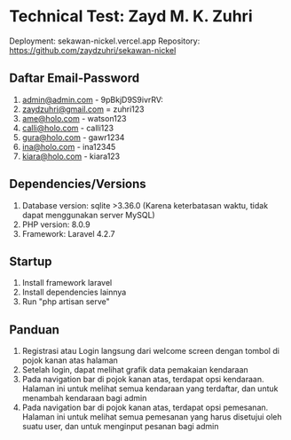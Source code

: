 # Technical Test: Zayd M. K. Zuhri
Deployment: sekawan-nickel.vercel.app
Repository: https://github.com/zaydzuhri/sekawan-nickel

## Daftar Email-Password
1. admin@admin.com - 9pBkjD9S9ivrRV:
2. zaydzuhri@gmail.com = zuhri123
3. ame@holo.com - watson123
4. calli@holo.com - calli123
5. gura@holo.com - gawr1234
6. ina@holo.com - ina12345
7. kiara@holo.com - kiara123

## Dependencies/Versions
1. Database version: sqlite >3.36.0 (Karena keterbatasan waktu, tidak dapat menggunakan server MySQL)
2. PHP version: 8.0.9
3. Framework: Laravel 4.2.7

## Startup
1. Install framework laravel
2. Install dependencies lainnya
3. Run "php artisan serve"

## Panduan
1. Registrasi atau Login langsung dari welcome screen dengan tombol di pojok kanan atas halaman
2. Setelah login, dapat melihat grafik data pemakaian kendaraan
3. Pada navigation bar di pojok kanan atas, terdapat opsi kendaraan. Halaman ini untuk melihat semua kendaraan yang terdaftar, dan untuk menambah kendaraan bagi admin
4. Pada navigation bar di pojok kanan atas, terdapat opsi pemesanan. Halaman ini untuk melihat semua pemesanan yang harus disetujui oleh suatu user, dan untuk menginput pesanan bagi admin